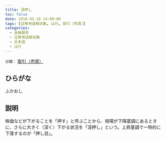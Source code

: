 ```yaml
---
title: 深押し
toc: false
date: 2018-05-18 14:09:00
tags: [证券用语解说集, は行, 取引（売買）]
categories:
  - 金融服务
  - 证券用语解说集
  - 日本語
  - は行
---
```


`分類：` [取引（売買）](/tags/取引（売買）/)

## ひらがな

ふかおし

## 説明

株価などが下がることを「押す」と呼ぶことから、相場が下降基調にあるときに、さらに大きく（深く）下がる状況を「深押し」という。上昇基調で一時的に下落するのが「押し目」。
